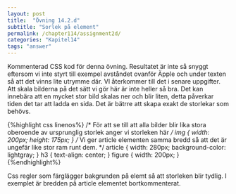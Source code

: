 ```yaml
---
layout: post
title:  "Övning 14.2.d"
subtitle: "Sorlek på element"
permalink: /chapter114/assignment2d/
categories: "Kapitel14"
tags: "answer"
---
```

Kommenterad CSS kod för denna övning. Resultatet är inte så snyggt eftersom vi inte styrt till exempel avståndet ovanför Äpple och under texten så att det vinns lite utrymme där. VI återkommer till det i senare uppgifter. Att skala bilderna på det sätt vi gör här är inte heller så bra. Det kan innebära att en mycket stor bild skalas ner och blir liten, detta påverkar tiden det tar att ladda en sida. Det är bätrre att skapa exakt de storlekar som behövs.

{%highlight css linenos%}
/* För att se till att alla bilder blir lika stora oberoende av ursprunglig storlek anger vi storleken här */
img {
  width: 200px;
  height: 175px;
}
/* Vi ger article elementen samma bredd så att det är ungefär like stor ram runt dem. */
article {
  width: 280px;
  background-color: lightgray;
}
h3 {
  text-align: center;
}
figure {
  width: 200px;
}
{%endhighlight%}
<figcaption>Css regler som färglägger bakgrunden på elemt så att storleken blir tydlig. I exemplet är bredden på article elementet bortkommenterat.</figcaption>
